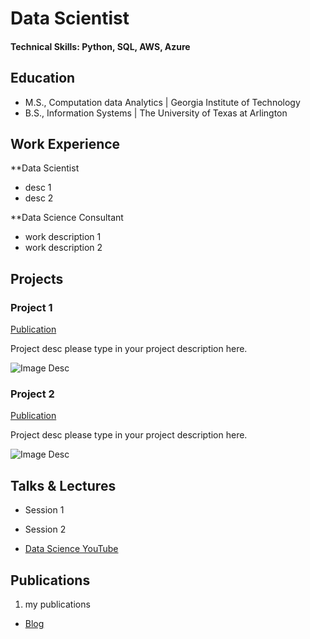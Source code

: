 # Data Scientist

#### Technical Skills: Python, SQL, AWS, Azure

## Education
- M.S., Computation data Analytics	| Georgia Institute of Technology
- B.S., Information Systems         | The University of Texas at Arlington

## Work Experience
**Data Scientist 
- desc 1
- desc 2

**Data Science Consultant 
- work description 1
- work description 2

## Projects
### Project 1
[Publication](url)

Project desc please type in your project description here.

![Image Desc](/imagefolder/1.jpeg)

### Project 2
[Publication](url)

Project desc please type in your project description here.

![Image Desc](/imagefolder/1.jpeg)

## Talks & Lectures
- Session 1
- Session 2

- [Data Science YouTube](url)

## Publications
1. my publications

- [Blog](https://sqlvoyage.com)
